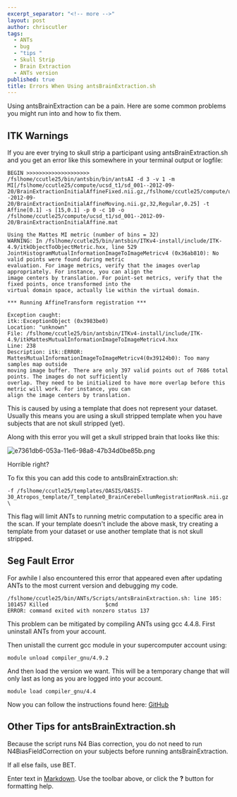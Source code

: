 ```yaml
---
excerpt_separator: "<!-- more -->"
layout: post
author: chriscutler
tags: 
  - ANTs
  - bug
  - "tips "
  - Skull Strip
  - Brain Extraction
  - ANTs version
published: true
title: Errors When Using antsBrainExtraction.sh
---
```

Using antsBrainExtraction can be a pain. Here are some common problems you might run into and how to fix them. 

<!-- more -->

## ITK Warnings

If you are ever trying to skull strip a participant using antsBrainExtraction.sh and you get an error like this somewhere in your terminal output or logfile:

    BEGIN >>>>>>>>>>>>>>>>>>>>
	/fslhome/ccutle25/bin/antsbin/bin/antsAI -d 3 -v 1 -m MI[/fslhome/ccutle25/compute/ucsd_t1/sd_001--2012-09-
    20/BrainExtractionInitialAffineFixed.nii.gz,/fslhome/ccutle25/compute/ucsd_t1/sd_001--2012-09-
    20/BrainExtractionInitialAffineMoving.nii.gz,32,Regular,0.25] -t Affine[0.1] -s [15,0.1] -p 0 -c 10 -o
    /fslhome/ccutle25/compute/ucsd_t1/sd_001--2012-09-20/BrainExtractionInitialAffine.mat
    
	Using the Mattes MI metric (number of bins = 32)
	WARNING: In /fslhome/ccutle25/bin/antsbin/ITKv4-install/include/ITK-4.9/itkObjectToObjectMetric.hxx, line 529
	JointHistogramMutualInformationImageToImageMetricv4 (0x36ab810): No valid points were found during metric
    evaluation. For image metrics, verify that the images overlap appropriately. For instance, you can align the
    image centers by translation. For point-set metrics, verify that the fixed points, once transformed into the
    virtual domain space, actually lie within the virtual domain.

	*** Running AffineTransform registration ***

	Exception caught: 
	itk::ExceptionObject (0x3983be0)
	Location: "unknown" 
	File: /fslhome/ccutle25/bin/antsbin/ITKv4-install/include/ITK-
    4.9/itkMattesMutualInformationImageToImageMetricv4.hxx
	Line: 238
	Description: itk::ERROR: MattesMutualInformationImageToImageMetricv4(0x39124b0): Too many samples map outside
    moving image buffer. There are only 397 valid points out of 7686 total points. The images do not sufficiently
    overlap. They need to be initialized to have more overlap before this metric will work. For instance, you can
    align the image centers by translation.
    
This is caused by using a template that does not represent your dataset. Usually this means you are using a skull stripped template when you have subjects that are not skull stripped (yet).

Along with this error you will get a skull stripped brain that looks like this:

![e7361db6-053a-11e6-98a8-47b34d0be85b.png]({{site.baseurl}}/media/e7361db6-053a-11e6-98a8-47b34d0be85b.png)

Horrible right?

To fix this you can add this code to antsBrainExtraction.sh:

	-f /fslhome/ccutle25/templates/OASIS/OASIS-30_Atropos_template/T_template0_BrainCerebellumRegistrationMask.nii.gz \

This flag will limit ANTs to running metric computation to a specific area in the scan. If your template doesn't include the above mask, try creating a template from your dataset or use another template that is not skull stripped.

## Seg Fault Error

For awhile I also encountered this error that appeared even after updating ANTs to the most current version and debugging my code.

	/fslhome/ccutle25/bin/ANTs/Scripts/antsBrainExtraction.sh: line 105: 101457 Killed                  $cmd
	ERROR: command exited with nonzero status 137

This problem can be mitigated by compiling ANTs using gcc 4.4.8. First uninstall ANTs from your account.

Then unistall the current gcc module in your supercomputer account using:

	module unload compiler_gnu/4.9.2
    
And then load the version we want. This will be a temporary change that will only last as long as you are logged into your account.

    module load compiler_gnu/4.4

Now you can follow the instructions found here: [GitHub](https://brianavants.wordpress.com/2012/04/13/updated-ants-compile-instructions-april-12-2012/)

## Other Tips for antsBrainExtraction.sh

Because the script runs N4 Bias correction, you do not need to run N4BiasFieldCorrection on your subjects before running antsBrainExtraction.

If all else fails, use BET.
    







Enter text in [Markdown](http://daringfireball.net/projects/markdown/). Use the toolbar above, or click the **?** button for formatting help.

